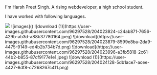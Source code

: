 
I'm Harsh Preet Singh. A rising webdeveloper, a high school student.


I have worked with following languages.

<img src="https://user-images.githubusercontent.com/96297528/204023844-56406436-c276-4bb6-9d1e-6137e263b408.png">
![images]() 
![download (1)](https://user-images.githubusercontent.com/96297528/204023924-c24ab871-7656-429b-ab3d-a88b37780164.jpeg)
![download](https://user-images.githubusercontent.com/96297528/204023879-8599e8ba-2da9-4475-9149-ed4b2b734b7d.png)
![download](https://user-images.githubusercontent.com/96297528/204023996-a3fb5818-2c61-44b2-b855-87cf9177e1e1.jpeg)
![download (1)](https://user-images.githubusercontent.com/96297528/204024128-5db1ace7-acee-4427-8df8-c7268267c411.png)

